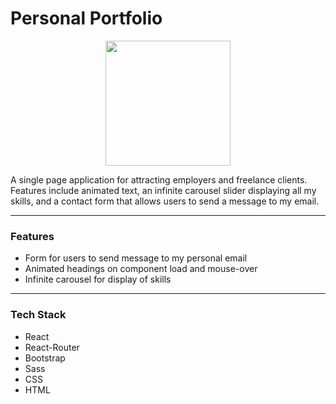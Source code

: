 # Personal Portfolio
<p align="center">
<a href="https://matt-pereira.surge.sh/">
<img src="https://raw.githubusercontent.com/MattPereira/personal-portfolio/main/src/assets/mp/mp_circle_black.png" width="200" height="200"/>
</a>
</p>



A single page application for attracting employers and freelance clients. Features include animated text, an infinite carousel slider displaying all my skills, and a contact form that allows users to send a message to my email.

---
### Features
- Form for users to send message to my personal email
- Animated headings on component load and mouse-over
- Infinite carousel for display of skills

---
### Tech Stack
- React
- React-Router
- Bootstrap
- Sass
- CSS
- HTML